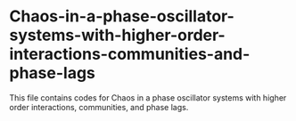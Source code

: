 # Chaos-in-a-phase-oscillator-systems-with-higher-order-interactions-communities-and-phase-lags
This file contains codes for Chaos in a phase oscillator systems with higher order interactions, communities, and phase lags.
